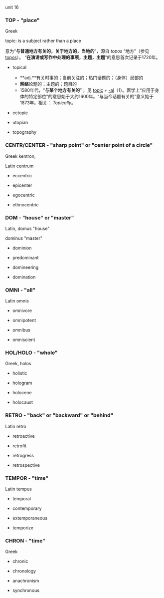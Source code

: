 unit 16



### TOP - "place"

Greek

topic: is a subject rather than a place

意为“**与普通地方有关的，关于地方的，当地的**”，源自 *topos* “地方”（参见 [topos](https://www.etymonline.com/cn/word/topos)）。 “**在演讲或写作中处理的事项，主题，主题**”的意思首次记录于1720年。

+ topical
  + **adj.**有关时事的；当前关注的；热门话题的；（身体）局部的
  + **网络**论题的；主题的；题目的
  + 1580年代，“**与某个地方有关的**”； 见 [topic](https://www.etymonline.com/cn/word/topic) + [-al](https://www.etymonline.com/cn/word/-al)（1）。医学上“应用于身体的特定部位”的意思始于大约1600年。“与当今话题有关的”意义始于1873年。相关： *Topically*。



+ ectopic



+ utopian



+ topography



### CENTR/CENTER - "sharp point" or "center point of a circle"

Greek kentron,

Latin centrum



+ eccentric



+ epicenter



+ egocentric



+ ethnocentric



### DOM - "house" or "master"

Latin, domus "house"

dominus "master"

+ dominion



+ predominant



+ domineering



+ domination



### OMNI - "all"

Latin omnis



+ omnivore



+ omnipotent



+ omnibus



+ omniscient



### HOL/HOLO - "whole"

Greek, holos

+ holistic



+ hologram



+ holocene



+ holocaust



### RETRO - "back" or "backward" or "behind"

Latin retro

+ retroactive



+ retrofit



+ retrogress



+ retrospective



### TEMPOR - "time"

Latin tempus



+ temporal



+ contemporary



+ extemporaneous



+ temporize



### CHRON - "time"

Greek

+ chronic



+ chronology



+ anachronism



+ synchronous

